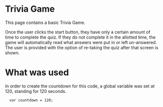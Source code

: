# Trivia Game
This page contains a basic Trivia Game.

Once the user clicks the start button, they have only a certain amount of time to complete the quiz. If they do not complete it in the allotted time, the game will automatically read what answers were put in or left un-answered. The user is provided with the option of re-taking the quiz after that screen is shown.


# What was used

In order to create the countdown for this code, a global variable was set at 120, standing for 120 seconds. 

```
  var countdown = 120;
  
```